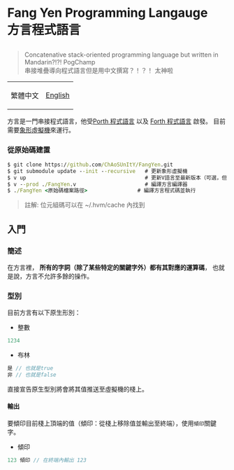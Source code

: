 <h1> Fang Yen Programming Langauge</br>方言程式語言 </h1>

##

> Concatenative stack-oriented programming language but written in Mandarin?!?! PogChamp <br/>
> 串接堆疊導向程式語言但是用中文撰寫？！？！ 太神啦

<p align="center">

<table>
<td>

繁體中文

</td>
<td>

[English](/README.md)

</td>
</table>

</p>

方言是一門串接程式語言，他受[Porth 程式語言](https://gitlab.com/tsoding/porth) 以及 [Forth 程式語言](https://zh.wikipedia.org/wiki/Forth) 啟發。 目前需要[象形虛擬機](https://github.com/ChAoSUnItY/HieroglyphVM)來運行。

<h3> 從原始碼建置 </h3>

```cmd
$ git clone https://github.com/ChAoSUnItY/FangYen.git
$ git submodule update --init --recursive   # 更新象形虛擬機
$ v up                                      # 更新V語言至最新版本（可選，但高度建議）
$ v --prod ./FangYen.v                      # 編譯方言編譯器
$ ./FangYen <原始碼檔案路徑>                # 編譯方言程式碼並執行
```

> 註解: 位元組碼可以在 ~/.hvm/cache 內找到

<h2> 入門 </h2>
<h3> 簡述 </h3>

在方言裡，
**所有的字詞（除了某些特定的關鍵字外）都有其對應的運算碼**，
也就是說，方言不允許多餘的操作。

<h3> 型別 </h3>

目前方言有以下原生形別：

- 整數
```c
1234
```
- 布林
```c
是 // 也就是true
非 // 也就是false
```

直接宣告原生型別將會將其值推送至虛擬機的棧上。

<h4> 輸出 </h4>

要傾印目前棧上頂端的值（傾印：從棧上移除值並輸出至終端），使用`傾印`關鍵字。

- 傾印
```c
123 傾印 // 在終端內輸出 123
```


